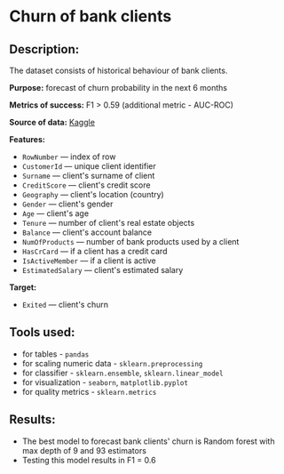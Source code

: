 # Churn of bank clients

## Description: 
The dataset consists of historical behaviour of bank clients.

**Purpose:** forecast of churn probability in the next 6 months
  
  
**Metrics of success:**  F1 > 0.59 (additional metric - AUC-ROC)
  
  
**Source of data:**  [Kaggle](https://www.kaggle.com/barelydedicated/bank-customer-churn-modeling)
  
  
**Features:**
- `RowNumber` — index of row
- `CustomerId` — unique client identifier
- `Surname` — client's surname of client
- `CreditScore` — client's credit score
- `Geography` — client's location (country)
- `Gender` — client's gender
- `Age` — client's age
- `Tenure` — number of client's real estate objects
- `Balance` — client's account balance
- `NumOfProducts` — number of bank products used by a client
- `HasCrCard` — if a client has a credit card 
- `IsActiveMember` — if a client is active
- `EstimatedSalary` — client's estimated salary 

**Target:**
- `Exited` — client's churn

## Tools used:
  - for tables - `pandas`
  - for scaling numeric data - `sklearn.preprocessing`
  - for classifier - `sklearn.ensemble`, `sklearn.linear_model`
  - for visualization - `seaborn`, `matplotlib.pyplot`
  - for quality metrics - `sklearn.metrics`

## Results:
  - The best model to forecast bank clients' churn is Random forest with max depth of 9 and 93 estimators
  - Testing this model results in F1 = 0.6

